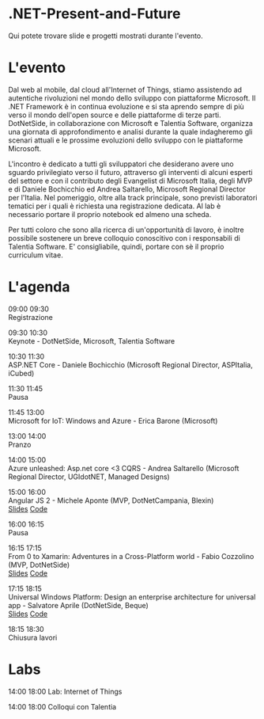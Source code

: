 # .NET-Present-and-Future
Qui potete trovare slide e progetti mostrati durante l'evento.

# L'evento
Dal web al mobile, dal cloud all'Internet of Things, stiamo assistendo ad autentiche rivoluzioni nel mondo dello sviluppo con piattaforme Microsoft. Il .NET Framework è in continua evoluzione e si sta aprendo sempre di più verso il mondo dell'open source e delle piattaforme di terze parti. DotNetSide, in collaborazione con Microsoft e Talentia Software, organizza una giornata di approfondimento e analisi durante la quale indagheremo gli scenari attuali e le prossime evoluzioni dello sviluppo con le piattaforme Microsoft. 

L'incontro è dedicato a tutti gli sviluppatori che desiderano avere uno sguardo privilegiato verso il futuro, attraverso gli interventi di alcuni esperti del settore e con il contributo degli Evangelist di Microsoft Italia, degli MVP e di Daniele Bochicchio ed Andrea Saltarello, Microsoft Regional Director per l'Italia. Nel pomeriggio, oltre alla track principale, sono previsti laboratori tematici per i quali è richiesta una registrazione dedicata. Al lab è necessario portare il proprio notebook ed almeno una scheda.

Per tutti coloro che sono alla ricerca di un'opportunità di lavoro, è inoltre possibile sostenere un breve colloquio conoscitivo con i responsabili di Talentia Software. E' consigliabile, quindi, portare con sè il proprio curriculum vitae.

# L'agenda
09:00 09:30  
Registrazione  

09:30 10:30  
Keynote - DotNetSide, Microsoft, Talentia Software  

10:30 11:30  
ASP.NET Core - Daniele Bochicchio (Microsoft Regional Director, ASPItalia, iCubed)  

11:30 11:45  
Pausa  

11:45 13:00  
Microsoft for IoT: Windows and Azure - Erica Barone (Microsoft)  

13:00 14:00  
Pranzo  

14:00 15:00  
Azure unleashed: Asp.net core &lt;3 CQRS - Andrea Saltarello (Microsoft Regional Director, UGIdotNET, Managed Designs)  

15:00 16:00  
Angular JS 2 - Michele Aponte (MVP, DotNetCampania, Blexin)   
[Slides](https://github.com/DotNetSide/.NET-Present-and-Future/tree/gh-pages/04%20Angular%20JS%202) [Code](https://github.com/apomic80)

16:00 16:15  
Pausa  

16:15 17:15  
From 0 to Xamarin: Adventures in a Cross-Platform world - Fabio Cozzolino (MVP, DotNetSide)  
[Slides](https://github.com/DotNetSide/.NET-Present-and-Future/tree/gh-pages/05%20From%200%20to%20Xamarin%20-%20Adventures%20in%20a%20Cross%20Platform%20world) [Code](https://github.com/fabiocozzolino/Xamarin.Samples)

17:15 18:15  
Universal Windows Platform: Design an enterprise architecture for universal app - Salvatore Aprile (DotNetSide, Beque)  
[Slides](https://github.com/DotNetSide/.NET-Present-and-Future/tree/gh-pages/06%20Universal%20Windows%20Platform%20-%20Design%20an%20enterprise%20architecture%20for%20universal%20app) [Code](https://github.com/DotNetSide/.NET-Present-and-Future/tree/gh-pages/06%20Universal%20Windows%20Platform%20-%20Design%20an%20enterprise%20architecture%20for%20universal%20app)

18:15 18:30  
Chiusura lavori

# Labs
14:00 18:00 
Lab: Internet of Things  

14:00 18:00 
Colloqui con Talentia
